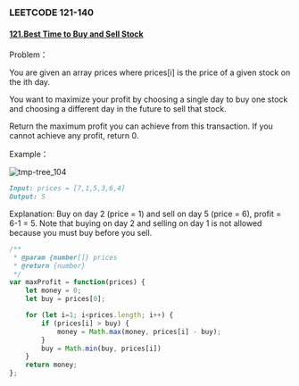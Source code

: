 ### **LEETCODE 121-140**

#### **[121.Best Time to Buy and Sell Stock](https://leetcode-cn.com/problems/best-time-to-buy-and-sell-stock/)**

Problem：

You are given an array prices where prices[i] is the price of a given stock on the ith day.

You want to maximize your profit by choosing a single day to buy one stock and choosing a different day in the future to sell that stock.

Return the maximum profit you can achieve from this transaction. If you cannot achieve any profit, return 0.

Example：

![tmp-tree_104](https://github.com/xingwy/Hugging-Algorithm/blob/master/images/tmp-tree_104.jpg)

```markdown
Input: prices = [7,1,5,3,6,4]
Output: 5
```

Explanation: Buy on day 2 (price = 1) and sell on day 5 (price = 6), profit = 6-1 = 5.
Note that buying on day 2 and selling on day 1 is not allowed because you must buy before you sell.

```js
/**
 * @param {number[]} prices
 * @return {number}
 */
var maxProfit = function(prices) {
    let money = 0;
    let buy = prices[0];

    for (let i=1; i<prices.length; i++) {
        if (prices[i] > buy) {
            money = Math.max(money, prices[i] - buy);
        }
        buy = Math.min(buy, prices[i])
    }
    return money;
};
```

